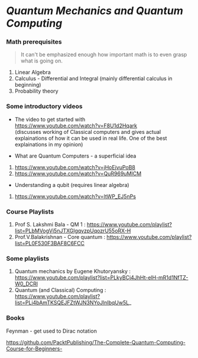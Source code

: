 # *_Quantum Mechanics and Quantum Computing_*

### **Math prerequisites**
> It can't be emphasized enough how important math is to even grasp what is going on.

1. Linear Algebra
2. Calculus - Differential and Integral (mainly differential calculus in beginning)
3. Probability theory


### **Some introductory videos**

- The video to get started with <br>
https://www.youtube.com/watch?v=F8U1d2Hqark <br>
(discusses working of Classical computers and gives actual explainations of how it can be used in real life. One of the best explainations in my opinion)

- What are Quantum Computers - a superficial idea 
1. https://www.youtube.com/watch?v=jHoEjvuPoB8
2. https://www.youtube.com/watch?v=QuR969uMICM

- Understanding a qubit (requires linear algebra) 
1. https://www.youtube.com/watch?v=ltWP_EJ5nPs


### Course Playlists 

1. Prof S. Lakshmi Bala - QM 1 : https://www.youtube.com/playlist?list=PLbMVogVj5nJTXGlgqyzpUqozrU55oRX-H
2. Prof.V.Balakrishnan - Core quantum : https://www.youtube.com/playlist?list=PL0F530F3BAF8C6FCC

### Some playlists


1. Quantum mechanics by Eugene Khutoryansky : https://www.youtube.com/playlist?list=PLkyBCj4JhHt-elH-mR1d1NfTZ-W0_DCRl
2. Quantum (and Classical) Computing : https://www.youtube.com/playlist?list=PLi4bAmTKSQEJFZtWJN3NYoJlnIbqUw5L_

### **Books**

Feynman - get used to Dirac notation

    
https://github.com/PacktPublishing/The-Complete-Quantum-Computing-Course-for-Beginners-